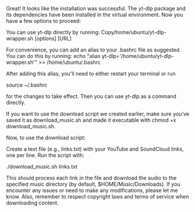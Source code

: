 Great! It looks like the installation was successful. The yt-dlp package and its dependencies have been installed in the virtual environment. Now you have a few options to proceed:

You can use yt-dlp directly by running:
Copy/home/ubuntu/yt-dlp-wrapper.sh [options] [URL]

For convenience, you can add an alias to your .bashrc file as suggested. You can do this by running:
echo "alias yt-dlp='/home/ubuntu/yt-dlp-wrapper.sh'" >> /home/ubuntu/.bashrc

After adding this alias, you'll need to either restart your terminal or run

source ~/.bashrc

for the changes to take effect. Then you can use yt-dlp as a command directly.

If you want to use the download script we created earlier, make sure you've saved it as download_music.sh and made it executable with chmod +x download_music.sh.

Now, to use the download script:

Create a text file (e.g., links.txt) with your YouTube and SoundCloud links, one per line.
Run the script with:

./download_music.sh links.txt

This should process each link in the file and download the audio to the specified music directory (by default, $HOME/Music/Downloads).
If you encounter any issues or need to make any modifications, please let me know. Also, remember to respect copyright laws and terms of service when downloading content.
